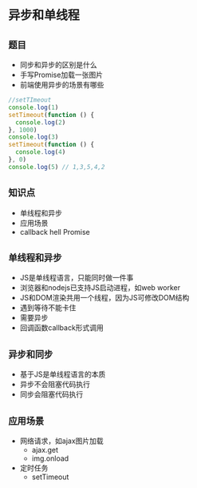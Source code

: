 # `异步和单线程`

## `题目`

* 同步和异步的区别是什么
* 手写Promise加载一张图片
* 前端使用异步的场景有哪些

```js
//setTImeout
console.log(1)
setTimeout(function () {
  console.log(2)
}, 1000)
console.log(3)
setTimeout(function () {
  console.log(4)
}, 0)
console.log(5) // 1,3,5,4,2
```

## `知识点`

* 单线程和异步
* 应用场景
* callback hell Promise

## `单线程和异步`

* JS是单线程语言，只能同时做一件事
* 浏览器和nodejs已支持JS启动进程，如web worker
* JS和DOM渲染共用一个线程，因为JS可修改DOM结构
* 遇到等待不能卡住
* 需要异步
* 回调函数callback形式调用

## `异步和同步`

* 基于JS是单线程语言的本质
* 异步不会阻塞代码执行
* 同步会阻塞代码执行

## `应用场景`

* 网络请求，如ajax图片加载
  * ajax.get
  * img.onload
* 定时任务
  * setTimeout
